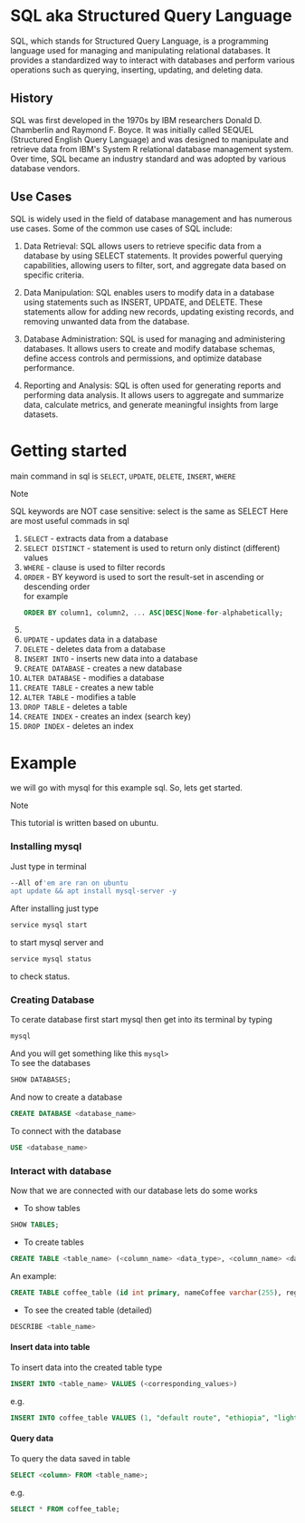# SQL aka Structured Query Language

SQL, which stands for Structured Query Language, is a programming language used for managing and manipulating relational databases. It provides a standardized way to interact with databases and perform various operations such as querying, inserting, updating, and deleting data.

## History

SQL was first developed in the 1970s by IBM researchers Donald D. Chamberlin and Raymond F. Boyce. It was initially called SEQUEL (Structured English Query Language) and was designed to manipulate and retrieve data from IBM's System R relational database management system. Over time, SQL became an industry standard and was adopted by various database vendors.

## Use Cases

SQL is widely used in the field of database management and has numerous use cases. Some of the common use cases of SQL include:

1. Data Retrieval: SQL allows users to retrieve specific data from a database by using SELECT statements. It provides powerful querying capabilities, allowing users to filter, sort, and aggregate data based on specific criteria.

2. Data Manipulation: SQL enables users to modify data in a database using statements such as INSERT, UPDATE, and DELETE. These statements allow for adding new records, updating existing records, and removing unwanted data from the database.

3. Database Administration: SQL is used for managing and administering databases. It allows users to create and modify database schemas, define access controls and permissions, and optimize database performance.

4. Reporting and Analysis: SQL is often used for generating reports and performing data analysis. It allows users to aggregate and summarize data, calculate metrics, and generate meaningful insights from large datasets.

# Getting started

main command in sql is `SELECT`, `UPDATE`, `DELETE`, `INSERT`, `WHERE`
>[!NOTE]
>SQL keywords are NOT case sensitive: select is the same as SELECT
Here are most useful commads in sql

1. `SELECT` - extracts data from a database
2. `SELECT DISTINCT` - statement is used to return only distinct (different) values
3. `WHERE` - clause is used to filter records
4. `ORDER` - BY keyword is used to sort the result-set in ascending or descending order <br> for example
   ```sql
   ORDER BY column1, column2, ... ASC|DESC|None-for-alphabetically;
   ```
6. 
7. `UPDATE` - updates data in a database
8. `DELETE` - deletes data from a database
9. `INSERT INTO` - inserts new data into a database
10. `CREATE DATABASE` - creates a new database
11. `ALTER DATABASE` - modifies a database
12. `CREATE TABLE` - creates a new table
13. `ALTER TABLE` - modifies a table
14. `DROP TABLE` - deletes a table
15. `CREATE INDEX` - creates an index (search key)
16. `DROP INDEX` - deletes an index



# Example

we will go with mysql for this example sql. So, lets get started.

> [!NOTE]
> This tutorial is written based on ubuntu.

### Installing mysql

Just type in terminal

```sh
--All of'em are ran on ubuntu
apt update && apt install mysql-server -y
```

After installing just type

```sh
service mysql start
```

to start mysql server and

```sh
service mysql status
```

to check status.

### Creating Database

To cerate database first start mysql then get into its terminal by typing

```sh
mysql
```

And you will get something like this `mysql>`
<br>
To see the databases

```sql
SHOW DATABASES;
```

And now to create a database

```sql
CREATE DATABASE <database_name>
```

To connect with the database

```sql
USE <database_name>
```

### Interact with database
Now that we are connected with our database lets do some works
- To show tables
```sql
SHOW TABLES;
```
- To create tables
```sql
CREATE TABLE <table_name> (<column_name> <data_type>, <column_name> <data_type>, ..., ..., ...);
```
An example:
```sql
CREATE TABLE coffee_table (id int primary, nameCoffee varchar(255), region varchar(255), roast varchar(255));
```
- To see the created table (detailed)
```sql
DESCRIBE <table_name>
```
#### Insert data into table
To insert data into the created table type
```sql
INSERT INTO <table_name> VALUES (<corresponding_values>)
```
e.g.
```sql
INSERT INTO coffee_table VALUES (1, "default route", "ethiopia", "light");
```
#### Query data
To query the data saved in table
```sql
SELECT <column> FROM <table_name>;
```
e.g.
```sql
SELECT * FROM coffee_table;
```
